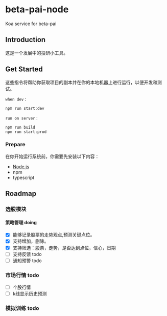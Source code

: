 # beta-pai-node

Koa service for beta-pai
## Introduction
这是一个发展中的投研小工具。

## Get Started

这些指令将帮助你获取项目的副本并在你的本地机器上进行运行，以便开发和测试。

```
when dev：

npm run start:dev
```

```
run on server：

npm run build
npm run start:prod
```


### Prepare

在你开始运行系统前，你需要先安装以下内容：

* [Node.js](https://nodejs.org/)
* npm
* typescript

## Roadmap

### 选股模块
#### 策略管理 doing
- [x] 能够记录股票的走势观点,预测关键点位。
- [x] 支持增加，删除。
- [x] 支持筛选：股票，走势，是否达到点位，信心，日期
- [ ] 支持反馈 todo
- [ ] 通知预警 todo

### 市场行情 todo
- [ ] 个股行情
- [ ] k线显示历史预测

### 模拟训练 todo

